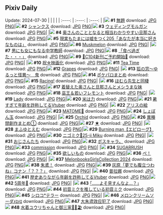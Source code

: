 ## Pixiv Daily
Update: 2024-07-30
|      |      |      |
| :----: | :----: | :----: |
|![](https://pixiv.microyu.workers.dev/c/240x480/img-master/img/2024/07/28/10/33/54/120952210_p0_master1200.jpg) **#1** [無題](https://www.pixiv.net/artworks/120952210) download: [JPG](https://pixiv.microyu.workers.dev/img-original/img/2024/07/28/10/33/54/120952210_p0.jpg) [PNG](https://pixiv.microyu.workers.dev/img-original/img/2024/07/28/10/33/54/120952210_p0.png)|![](https://pixiv.microyu.workers.dev/c/240x480/img-master/img/2024/07/28/00/00/23/120941642_p0_master1200.jpg) **#2** [シャンクス](https://www.pixiv.net/artworks/120941642) download: [JPG](https://pixiv.microyu.workers.dev/img-original/img/2024/07/28/00/00/23/120941642_p0.jpg) [PNG](https://pixiv.microyu.workers.dev/img-original/img/2024/07/28/00/00/23/120941642_p0.png)|![](https://pixiv.microyu.workers.dev/c/240x480/img-master/img/2024/07/28/00/00/33/120941692_p0_master1200.jpg) **#3** [ウェディングモルガン](https://www.pixiv.net/artworks/120941692) download: [JPG](https://pixiv.microyu.workers.dev/img-original/img/2024/07/28/00/00/33/120941692_p0.jpg) [PNG](https://pixiv.microyu.workers.dev/img-original/img/2024/07/28/00/00/33/120941692_p0.png)|
|![](https://pixiv.microyu.workers.dev/c/240x480/img-master/img/2024/07/28/00/07/31/120942198_p0_master1200.jpg) **#4** [奥さんのこととなると相当わかりやすい旦那さん](https://www.pixiv.net/artworks/120942198) download: [JPG](https://pixiv.microyu.workers.dev/img-original/img/2024/07/28/00/07/31/120942198_p0.jpg) [PNG](https://pixiv.microyu.workers.dev/img-original/img/2024/07/28/00/07/31/120942198_p0.png)|![](https://pixiv.microyu.workers.dev/c/240x480/img-master/img/2024/07/28/18/00/15/120962400_p0_master1200.jpg) **#5** [現実もたまには嘘をつく205「あなたが本当に好きなものは」](https://www.pixiv.net/artworks/120962400) download: [JPG](https://pixiv.microyu.workers.dev/img-original/img/2024/07/28/18/00/15/120962400_p0.jpg) [PNG](https://pixiv.microyu.workers.dev/img-original/img/2024/07/28/18/00/15/120962400_p0.png)|![](https://pixiv.microyu.workers.dev/c/240x480/img-master/img/2024/07/28/00/00/35/120941694_p0_master1200.jpg) **#6** [Muskmelon](https://www.pixiv.net/artworks/120941694) download: [JPG](https://pixiv.microyu.workers.dev/img-original/img/2024/07/28/00/00/35/120941694_p0.jpg) [PNG](https://pixiv.microyu.workers.dev/img-original/img/2024/07/28/00/00/35/120941694_p0.png)|
|![](https://pixiv.microyu.workers.dev/c/240x480/img-master/img/2024/07/28/00/00/39/120941711_p0_master1200.jpg) **#7** [男にも女にもなる中学教師](https://www.pixiv.net/artworks/120941711) download: [JPG](https://pixiv.microyu.workers.dev/img-original/img/2024/07/28/00/00/39/120941711_p0.jpg) [PNG](https://pixiv.microyu.workers.dev/img-original/img/2024/07/28/00/00/39/120941711_p0.png)|![](https://pixiv.microyu.workers.dev/c/240x480/img-master/img/2024/07/29/18/53/51/120993753_p0_master1200.jpg) **#8** [「食べ過ぎた・・・」](https://www.pixiv.net/artworks/120993753) download: [JPG](https://pixiv.microyu.workers.dev/img-original/img/2024/07/29/18/53/51/120993753_p0.jpg) [PNG](https://pixiv.microyu.workers.dev/img-original/img/2024/07/29/18/53/51/120993753_p0.png)|![](https://pixiv.microyu.workers.dev/c/240x480/img-master/img/2024/07/28/00/43/14/120943389_p0_master1200.jpg) **#9** [🩵C104新刊ご予約開始🩷](https://www.pixiv.net/artworks/120943389) download: [JPG](https://pixiv.microyu.workers.dev/img-original/img/2024/07/28/00/43/14/120943389_p0.jpg) [PNG](https://pixiv.microyu.workers.dev/img-original/img/2024/07/28/00/43/14/120943389_p0.png)|
|![](https://pixiv.microyu.workers.dev/c/240x480/img-master/img/2024/07/29/22/29/19/121000338_p0_master1200.jpg) **#10** [祝☆映画化](https://www.pixiv.net/artworks/121000338) download: [JPG](https://pixiv.microyu.workers.dev/img-original/img/2024/07/29/22/29/19/121000338_p0.jpg) [PNG](https://pixiv.microyu.workers.dev/img-original/img/2024/07/29/22/29/19/121000338_p0.png)|![](https://pixiv.microyu.workers.dev/c/240x480/img-master/img/2024/07/28/00/00/43/120941718_p0_master1200.jpg) **#11** [Tea Time](https://www.pixiv.net/artworks/120941718) download: [JPG](https://pixiv.microyu.workers.dev/img-original/img/2024/07/28/00/00/43/120941718_p0.jpg) [PNG](https://pixiv.microyu.workers.dev/img-original/img/2024/07/28/00/00/43/120941718_p0.png)|![](https://pixiv.microyu.workers.dev/c/240x480/img-master/img/2024/07/29/00/00/54/120975473_p0_master1200.jpg) **#12** [Grapes](https://www.pixiv.net/artworks/120975473) download: [JPG](https://pixiv.microyu.workers.dev/img-original/img/2024/07/29/00/00/54/120975473_p0.jpg) [PNG](https://pixiv.microyu.workers.dev/img-original/img/2024/07/29/00/00/54/120975473_p0.png)|
|![](https://pixiv.microyu.workers.dev/c/240x480/img-master/img/2024/07/29/12/13/50/120986777_master1200.jpg) **#13** [狐の窓～ゆるっと怪異～　鬼](https://www.pixiv.net/artworks/120986777) download: [JPG](https://pixiv.microyu.workers.dev/img-original/img/2024/07/29/12/13/50/120986777.jpg) [PNG](https://pixiv.microyu.workers.dev/img-original/img/2024/07/29/12/13/50/120986777.png)|![](https://pixiv.microyu.workers.dev/c/240x480/img-master/img/2024/07/28/21/56/45/120970334_p0_master1200.jpg) **#14** [ポケパロまとめ](https://www.pixiv.net/artworks/120970334) download: [JPG](https://pixiv.microyu.workers.dev/img-original/img/2024/07/28/21/56/45/120970334_p0.jpg) [PNG](https://pixiv.microyu.workers.dev/img-original/img/2024/07/28/21/56/45/120970334_p0.png)|![](https://pixiv.microyu.workers.dev/c/240x480/img-master/img/2024/07/28/01/12/16/120944193_p0_master1200.jpg) **#15** [Racing!](https://www.pixiv.net/artworks/120944193) download: [JPG](https://pixiv.microyu.workers.dev/img-original/img/2024/07/28/01/12/16/120944193_p0.jpg) [PNG](https://pixiv.microyu.workers.dev/img-original/img/2024/07/28/01/12/16/120944193_p0.png)|
|![](https://pixiv.microyu.workers.dev/c/240x480/img-master/img/2024/07/29/15/33/49/120989784_p0_master1200.jpg) **#16** [ほむら先生と同棲](https://www.pixiv.net/artworks/120989784) download: [JPG](https://pixiv.microyu.workers.dev/img-original/img/2024/07/29/15/33/49/120989784_p0.jpg) [PNG](https://pixiv.microyu.workers.dev/img-original/img/2024/07/29/15/33/49/120989784_p0.png)|![](https://pixiv.microyu.workers.dev/c/240x480/img-master/img/2024/07/29/00/06/52/120975904_p0_master1200.jpg) **#17** [着替えた奥さんと旦那さんとメシうまな妹](https://www.pixiv.net/artworks/120975904) download: [JPG](https://pixiv.microyu.workers.dev/img-original/img/2024/07/29/00/06/52/120975904_p0.jpg) [PNG](https://pixiv.microyu.workers.dev/img-original/img/2024/07/29/00/06/52/120975904_p0.png)|![](https://pixiv.microyu.workers.dev/c/240x480/img-master/img/2024/07/29/01/25/44/120978298_p0_master1200.jpg) **#18** [巫王＆若いフレモント](https://www.pixiv.net/artworks/120978298) download: [JPG](https://pixiv.microyu.workers.dev/img-original/img/2024/07/29/01/25/44/120978298_p0.jpg) [PNG](https://pixiv.microyu.workers.dev/img-original/img/2024/07/29/01/25/44/120978298_p0.png)|
|![](https://pixiv.microyu.workers.dev/c/240x480/img-master/img/2024/07/28/13/50/55/120956421_p0_master1200.jpg) **#19** [Lady](https://www.pixiv.net/artworks/120956421) download: [JPG](https://pixiv.microyu.workers.dev/img-original/img/2024/07/28/13/50/55/120956421_p0.jpg) [PNG](https://pixiv.microyu.workers.dev/img-original/img/2024/07/28/13/50/55/120956421_p0.png)|![](https://pixiv.microyu.workers.dev/c/240x480/img-master/img/2024/07/28/00/39/22/120943276_p0_master1200.jpg) **#20** [米は力](https://www.pixiv.net/artworks/120943276) download: [JPG](https://pixiv.microyu.workers.dev/img-original/img/2024/07/28/00/39/22/120943276_p0.jpg) [PNG](https://pixiv.microyu.workers.dev/img-original/img/2024/07/28/00/39/22/120943276_p0.png)|![](https://pixiv.microyu.workers.dev/c/240x480/img-master/img/2024/07/28/20/03/50/120966173_p0_master1200.jpg) **#21** [暑すぎて年齢を詐称してるVtuber](https://www.pixiv.net/artworks/120966173) download: [JPG](https://pixiv.microyu.workers.dev/img-original/img/2024/07/28/20/03/50/120966173_p0.jpg) [PNG](https://pixiv.microyu.workers.dev/img-original/img/2024/07/28/20/03/50/120966173_p0.png)|
|![](https://pixiv.microyu.workers.dev/c/240x480/img-master/img/2024/07/28/20/34/34/120967174_p0_master1200.jpg) **#22** [アリスの絵](https://www.pixiv.net/artworks/120967174) download: [JPG](https://pixiv.microyu.workers.dev/img-original/img/2024/07/28/20/34/34/120967174_p0.jpg) [PNG](https://pixiv.microyu.workers.dev/img-original/img/2024/07/28/20/34/34/120967174_p0.png)|![](https://pixiv.microyu.workers.dev/c/240x480/img-master/img/2024/07/28/13/48/42/120956367_p0_master1200.jpg) **#23** [MATOME🐾](https://www.pixiv.net/artworks/120956367) download: [JPG](https://pixiv.microyu.workers.dev/img-original/img/2024/07/28/13/48/42/120956367_p0.jpg) [PNG](https://pixiv.microyu.workers.dev/img-original/img/2024/07/28/13/48/42/120956367_p0.png)|![](https://pixiv.microyu.workers.dev/c/240x480/img-master/img/2024/07/28/00/00/23/120941643_p0_master1200.jpg) **#24** [しょぼん玉](https://www.pixiv.net/artworks/120941643) download: [JPG](https://pixiv.microyu.workers.dev/img-original/img/2024/07/28/00/00/23/120941643_p0.jpg) [PNG](https://pixiv.microyu.workers.dev/img-original/img/2024/07/28/00/00/23/120941643_p0.png)|
|![](https://pixiv.microyu.workers.dev/c/240x480/img-master/img/2024/07/29/00/00/47/120975449_p0_master1200.jpg) **#25** [Orchid](https://www.pixiv.net/artworks/120975449) download: [JPG](https://pixiv.microyu.workers.dev/img-original/img/2024/07/29/00/00/47/120975449_p0.jpg) [PNG](https://pixiv.microyu.workers.dev/img-original/img/2024/07/29/00/00/47/120975449_p0.png)|![](https://pixiv.microyu.workers.dev/c/240x480/img-master/img/2024/07/29/20/59/32/120997299_p0_master1200.jpg) **#26** [異種間創作まとめ①](https://www.pixiv.net/artworks/120997299) download: [JPG](https://pixiv.microyu.workers.dev/img-original/img/2024/07/29/20/59/32/120997299_p0.jpg) [PNG](https://pixiv.microyu.workers.dev/img-original/img/2024/07/29/20/59/32/120997299_p0.png)|![](https://pixiv.microyu.workers.dev/c/240x480/img-master/img/2024/07/28/00/00/35/120941697_p0_master1200.jpg) **#27** [★](https://www.pixiv.net/artworks/120941697) download: [JPG](https://pixiv.microyu.workers.dev/img-original/img/2024/07/28/00/00/35/120941697_p0.jpg) [PNG](https://pixiv.microyu.workers.dev/img-original/img/2024/07/28/00/00/35/120941697_p0.png)|
|![](https://pixiv.microyu.workers.dev/c/240x480/img-master/img/2024/07/28/18/34/43/120963438_p0_master1200.jpg) **#28** [まふゆとえむ](https://www.pixiv.net/artworks/120963438) download: [JPG](https://pixiv.microyu.workers.dev/img-original/img/2024/07/28/18/34/43/120963438_p0.jpg) [PNG](https://pixiv.microyu.workers.dev/img-original/img/2024/07/28/18/34/43/120963438_p0.png)|![](https://pixiv.microyu.workers.dev/c/240x480/img-master/img/2024/07/29/08/49/03/120983883_p0_master1200.jpg) **#29** [Burning man【エピローグ】](https://www.pixiv.net/artworks/120983883) download: [JPG](https://pixiv.microyu.workers.dev/img-original/img/2024/07/29/08/49/03/120983883_p0.jpg) [PNG](https://pixiv.microyu.workers.dev/img-original/img/2024/07/29/08/49/03/120983883_p0.png)|![](https://pixiv.microyu.workers.dev/c/240x480/img-master/img/2024/07/28/19/18/03/120964781_p0_master1200.jpg) **#30** [ニゴミク🎀25-ji Miku](https://www.pixiv.net/artworks/120964781) download: [JPG](https://pixiv.microyu.workers.dev/img-original/img/2024/07/28/19/18/03/120964781_p0.jpg) [PNG](https://pixiv.microyu.workers.dev/img-original/img/2024/07/28/19/18/03/120964781_p0.png)|
|![](https://pixiv.microyu.workers.dev/c/240x480/img-master/img/2024/07/29/08/43/13/120983822_p0_master1200.jpg) **#31** [おじさんたち](https://www.pixiv.net/artworks/120983822) download: [JPG](https://pixiv.microyu.workers.dev/img-original/img/2024/07/29/08/43/13/120983822_p0.jpg) [PNG](https://pixiv.microyu.workers.dev/img-original/img/2024/07/29/08/43/13/120983822_p0.png)|![](https://pixiv.microyu.workers.dev/c/240x480/img-master/img/2024/07/29/19/13/18/120994342_p0_master1200.jpg) **#32** [ボスキャラ。](https://www.pixiv.net/artworks/120994342) download: [JPG](https://pixiv.microyu.workers.dev/img-original/img/2024/07/29/19/13/18/120994342_p0.jpg) [PNG](https://pixiv.microyu.workers.dev/img-original/img/2024/07/29/19/13/18/120994342_p0.png)|![](https://pixiv.microyu.workers.dev/c/240x480/img-master/img/2024/07/28/07/15/33/120949216_p0_master1200.jpg) **#33** [commission](https://www.pixiv.net/artworks/120949216) download: [JPG](https://pixiv.microyu.workers.dev/img-original/img/2024/07/28/07/15/33/120949216_p0.jpg) [PNG](https://pixiv.microyu.workers.dev/img-original/img/2024/07/28/07/15/33/120949216_p0.png)|
|![](https://pixiv.microyu.workers.dev/c/240x480/img-master/img/2024/07/28/00/00/21/120941634_p0_master1200.jpg) **#34** [SUGARRUSH](https://www.pixiv.net/artworks/120941634) download: [JPG](https://pixiv.microyu.workers.dev/img-original/img/2024/07/28/00/00/21/120941634_p0.jpg) [PNG](https://pixiv.microyu.workers.dev/img-original/img/2024/07/28/00/00/21/120941634_p0.png)|![](https://pixiv.microyu.workers.dev/c/240x480/img-master/img/2024/07/28/00/22/56/120942738_p0_master1200.jpg) **#35** [欲しいもの](https://www.pixiv.net/artworks/120942738) download: [JPG](https://pixiv.microyu.workers.dev/img-original/img/2024/07/28/00/22/56/120942738_p0.jpg) [PNG](https://pixiv.microyu.workers.dev/img-original/img/2024/07/28/00/22/56/120942738_p0.png)|![](https://pixiv.microyu.workers.dev/c/240x480/img-master/img/2024/07/29/12/43/36/120987237_p0_master1200.jpg) **#36** [ぺ！](https://www.pixiv.net/artworks/120987237) download: [JPG](https://pixiv.microyu.workers.dev/img-original/img/2024/07/29/12/43/36/120987237_p0.jpg) [PNG](https://pixiv.microyu.workers.dev/img-original/img/2024/07/29/12/43/36/120987237_p0.png)|
|![](https://pixiv.microyu.workers.dev/c/240x480/img-master/img/2024/07/28/00/00/18/120941620_p0_master1200.jpg) **#37** [MelonbooksGirlsCollection 2024](https://www.pixiv.net/artworks/120941620) download: [JPG](https://pixiv.microyu.workers.dev/img-original/img/2024/07/28/00/00/18/120941620_p0.jpg) [PNG](https://pixiv.microyu.workers.dev/img-original/img/2024/07/28/00/00/18/120941620_p0.png)|![](https://pixiv.microyu.workers.dev/c/240x480/img-master/img/2024/07/28/00/40/50/120943321_p0_master1200.jpg) **#38** [朱鳶！](https://www.pixiv.net/artworks/120943321) download: [JPG](https://pixiv.microyu.workers.dev/img-original/img/2024/07/28/00/40/50/120943321_p0.jpg) [PNG](https://pixiv.microyu.workers.dev/img-original/img/2024/07/28/00/40/50/120943321_p0.png)|![](https://pixiv.microyu.workers.dev/c/240x480/img-master/img/2024/07/28/17/03/49/120960890_p0_master1200.jpg) **#39** [灰原「夢でも腹立つわね」コナン「？？？」](https://www.pixiv.net/artworks/120960890) download: [JPG](https://pixiv.microyu.workers.dev/img-original/img/2024/07/28/17/03/49/120960890_p0.jpg) [PNG](https://pixiv.microyu.workers.dev/img-original/img/2024/07/28/17/03/49/120960890_p0.png)|
|![](https://pixiv.microyu.workers.dev/c/240x480/img-master/img/2024/07/29/01/14/35/120978031_p0_master1200.jpg) **#40** [普拉娜](https://www.pixiv.net/artworks/120978031) download: [JPG](https://pixiv.microyu.workers.dev/img-original/img/2024/07/29/01/14/35/120978031_p0.jpg) [PNG](https://pixiv.microyu.workers.dev/img-original/img/2024/07/29/01/14/35/120978031_p0.png)|![](https://pixiv.microyu.workers.dev/c/240x480/img-master/img/2024/07/29/20/09/36/120995839_p0_master1200.jpg) **#41** [歴史ありながら年齢を詐称してるVtuber](https://www.pixiv.net/artworks/120995839) download: [JPG](https://pixiv.microyu.workers.dev/img-original/img/2024/07/29/20/09/36/120995839_p0.jpg) [PNG](https://pixiv.microyu.workers.dev/img-original/img/2024/07/29/20/09/36/120995839_p0.png)|![](https://pixiv.microyu.workers.dev/c/240x480/img-master/img/2024/07/29/00/13/01/120976148_p0_master1200.jpg) **#42** [5周年🌟](https://www.pixiv.net/artworks/120976148) download: [JPG](https://pixiv.microyu.workers.dev/img-original/img/2024/07/29/00/13/01/120976148_p0.jpg) [PNG](https://pixiv.microyu.workers.dev/img-original/img/2024/07/29/00/13/01/120976148_p0.png)|
|![](https://pixiv.microyu.workers.dev/c/240x480/img-master/img/2024/07/29/17/10/47/120991456_p0_master1200.jpg) **#43** [｢……よそ見すんなよ…？｣](https://www.pixiv.net/artworks/120991456) download: [JPG](https://pixiv.microyu.workers.dev/img-original/img/2024/07/29/17/10/47/120991456_p0.jpg) [PNG](https://pixiv.microyu.workers.dev/img-original/img/2024/07/29/17/10/47/120991456_p0.png)|![](https://pixiv.microyu.workers.dev/c/240x480/img-master/img/2024/07/28/22/09/45/120970967_p0_master1200.jpg) **#44** [初音ミクを推している初音ミク](https://www.pixiv.net/artworks/120970967) download: [JPG](https://pixiv.microyu.workers.dev/img-original/img/2024/07/28/22/09/45/120970967_p0.jpg) [PNG](https://pixiv.microyu.workers.dev/img-original/img/2024/07/28/22/09/45/120970967_p0.png)|![](https://pixiv.microyu.workers.dev/c/240x480/img-master/img/2024/07/28/00/00/35/120941698_p0_master1200.jpg) **#45** [シロコ*テラー](https://www.pixiv.net/artworks/120941698) download: [JPG](https://pixiv.microyu.workers.dev/img-original/img/2024/07/28/00/00/35/120941698_p0.jpg) [PNG](https://pixiv.microyu.workers.dev/img-original/img/2024/07/28/00/00/35/120941698_p0.png)|
|![](https://pixiv.microyu.workers.dev/c/240x480/img-master/img/2024/07/28/00/07/22/120942195_p0_master1200.jpg) **#46** [メロンクリームソーダﾒﾛﾒﾛ](https://www.pixiv.net/artworks/120942195) download: [JPG](https://pixiv.microyu.workers.dev/img-original/img/2024/07/28/00/07/22/120942195_p0.jpg) [PNG](https://pixiv.microyu.workers.dev/img-original/img/2024/07/28/00/07/22/120942195_p0.png)|![](https://pixiv.microyu.workers.dev/c/240x480/img-master/img/2024/07/29/12/43/16/120987231_p0_master1200.jpg) **#47** [大朱鸢效应犯了](https://www.pixiv.net/artworks/120987231) download: [JPG](https://pixiv.microyu.workers.dev/img-original/img/2024/07/29/12/43/16/120987231_p0.jpg) [PNG](https://pixiv.microyu.workers.dev/img-original/img/2024/07/29/12/43/16/120987231_p0.png)|![](https://pixiv.microyu.workers.dev/c/240x480/img-master/img/2024/07/28/17/00/02/120960736_p0_master1200.jpg) **#48** [水着ユウリちゃんと御三家🍦🌺🏖️](https://www.pixiv.net/artworks/120960736) download: [JPG](https://pixiv.microyu.workers.dev/img-original/img/2024/07/28/17/00/02/120960736_p0.jpg) [PNG](https://pixiv.microyu.workers.dev/img-original/img/2024/07/28/17/00/02/120960736_p0.png)|

